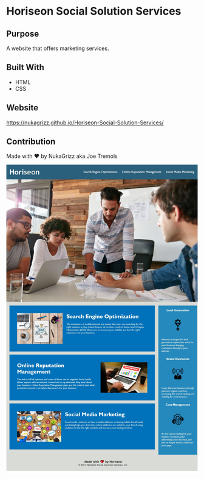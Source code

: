 # Horiseon Social Solution Services

## Purpose
A website that offers marketing services.

## Built With
* HTML
* CSS

## Website
https://nukagrizz.github.io/Horiseon-Social-Solution-Services/

## Contribution
Made with ❤️ by NukaGrizz aka.Joe Tremols

![Screenshot](./screenshots/Horiseon-screenshot.png)